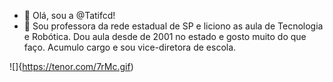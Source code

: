 - 👋 Olá, sou a @Tatifcd!
- 👀 Sou professora da rede estadual de SP e liciono as aula de Tecnologia e Robótica.
Dou aula desde de 2001 no estado e gosto muito do que faço.
Acumulo cargo e sou vice-diretora de escola.

![]{https://tenor.com/7rMc.gif)


